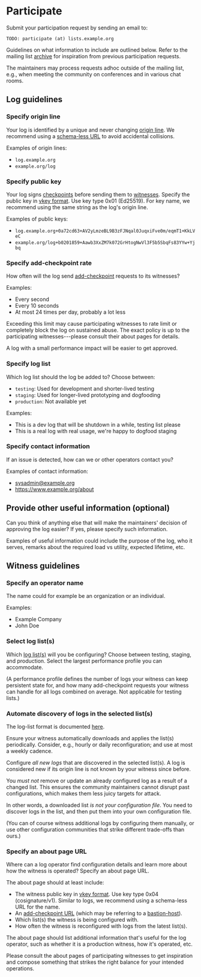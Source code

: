 # Participate

Submit your participation request by sending an email to:

    TODO: participate (at) lists.example.org    

Guidelines on what information to include are outlined below.  Refer to the
mailing list [archive][] for inspiration from previous participation requests.

The maintainers may process requests adhoc outside of the mailing list, e.g.,
when meeting the community on conferences and in various chat rooms.

[archive]: TODO

## Log guidelines

### Specify origin line

Your log is identified by a unique and never changing [origin line][].  We
recommend using a [schema-less URL][] to avoid accidental collisions.

Examples of origin lines:

  - `log.example.org`
  - `example.org/log`

[origin line]: https://github.com/C2SP/C2SP/blob/main/tlog-checkpoint.md#note-text
[schema-less URL]: https://github.com/C2SP/C2SP/blob/main/signed-note.md#signatures

### Specify public key

Your log signs [checkpoints][] before sending them to [witnesses][].  Specify
the public key in [vkey format][].  Use key type 0x01 (Ed25519).  For key name,
we recommend using the same string as the log's origin line.

Examples of public keys:

  - `log.example.org+0a72cd63+AV2yLmzeBL9B3zFJNqal0JuqxiFve0m/eqmT1+KkLVeC`
  - `example.org/log+b0201859+Aawb3XxZM7k072GrHtogNwVl3F5b5SbqFs83YYw+Yjbq`

[checkpoints]: https://C2SP.org/tlog-checkpoint
[witnesses]: https://C2SP.org/tlog-witness
[vkey format]: https://github.com/C2SP/C2SP/pull/119/files

### Specify add-checkpoint rate

How often will the log send [add-checkpoint][ac] requests to its witnesses?

Examples:

  - Every second
  - Every 10 seconds
  - At most 24 times per day, probably a lot less

Exceeding this limit may cause participating witnesses to rate limit or
completely block the log on sustained abuse.  The exact policy is up to the
participating witnesses---please consult their about pages for details.

A log with a small performance impact will be easier to get approved.

[ac]: https://github.com/C2SP/C2SP/blob/main/tlog-witness.md#add-checkpoint

### Specify log list

Which log list should the log be added to?  Choose between:

  - `testing`: Used for development and shorter-lived testing
  - `staging`: Used for longer-lived prototyping and dogfooding
  - `production`: Not available yet

Examples:

  - This is a dev log that will be shutdown in a while, testing list please
  - This is a real log with real usage, we're happy to dogfood staging

### Specify contact information

If an issue is detected, how can we or other operators contact you?

Examples of contact information:

  - sysadmin@example.org
  - <https://www.example.org/about>

## Provide other useful information (optional)

Can you think of anything else that will make the maintainers' decision of
approving the log easier?  If yes, please specify such information.

Examples of useful information could include the purpose of the log, who it
serves, remarks about the required load vs utility, expected lifetime, etc.

## Witness guidelines

### Specify an operator name

The name could for example be an organization or an individual.

Examples:

  - Example Company
  - John Doe

### Select log list(s)

Which [log list(s)][ll] will you be configuring?  Choose between testing,
staging, and production.  Select the largest performance profile you can
accommodate.

(A performance profile defines the number of logs your witness can keep
persistent state for, and how many add-checkpoint requests your witness can
handle for all logs combined on average.  Not applicable for testing lists.)

[ll]: /log-lists

### Automate discovery of logs in the selected list(s)

The log-list format is documented
[here](https://git.glasklar.is/rgdd/witness-configuration-network/-/blob/main/docs/log-list-format.md).

Ensure your witness automatically downloads and applies the list(s)
periodically.  Consider, e.g., hourly or daily reconfiguration; and use at most
a weekly cadence.

Configure *all new logs* that are discovered in the selected list(s).  A log is
considered new if its origin line is not known by your witness since before.

You *must not* remove or update an already configured log as a result of a
changed list.  This ensures the community maintainers cannot disrupt past
configurations, which makes them less juicy targets for attack.

In other words, a downloaded list *is not your configuration file*.  You need to
discover logs in the list, and then put them into your own configuration file.

(You can of course witness additional logs by configuring them manually, or use
other configuration communities that strike different trade-offs than ours.)

### Specify an about page URL

Where can a log operator find configuration details and learn more about how the
witness is operated?  Specify an about page URL.

The about page should at least include:

  - The witness public key in [vkey format][].  Use key type 0x04
    (cosignature/v1).  Similar to logs, we recommend using a schema-less URL for
    the name.
  - An [add-checkpoint URL][ac] (which may be referring to a
    [bastion-host][bh]).
  - Which list(s) the witness is being configured with.
  - How often the witness is reconfigured with logs from the latest list(s).

The about page should list additional information that's useful for the log
operator, such as whether it is a production witness, how it's operated, etc.

Please consult the about pages of participating witnesses to get inspiration and
compose something that strikes the right balance for your intended operations.

[bh]: https://C2SP.org/https-bastion
